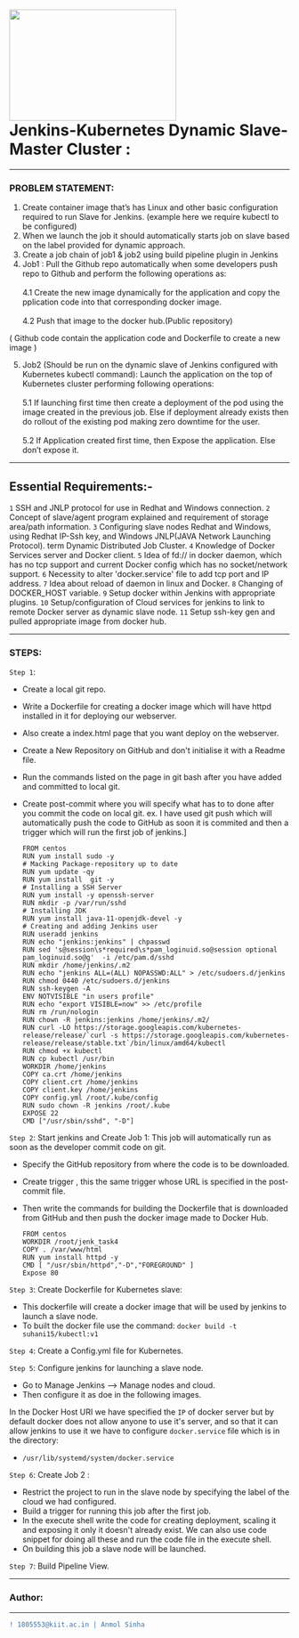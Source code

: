 
# <img src="https://i.ytimg.com/vi/1k34Yi0rpu8/maxresdefault.jpg" height=200 width=300></img><br/> Jenkins-Kubernetes Dynamic Slave-Master Cluster :
____________________________________________________________________________________________________________________
### PROBLEM STATEMENT:
1. Create container image that’s has Linux and other basic configuration required to run Slave for Jenkins. (example here we require kubectl to be configured)
2. When we launch the job it should automatically starts job on slave based on the label provided for dynamic approach.
3. Create a job chain of job1 & job2 using build pipeline plugin in Jenkins
4. Job1 : Pull the Github repo automatically when some developers push repo to Github and perform the following operations as:<br><br>
4.1 Create the new image dynamically for the application and copy the pplication code into that corresponding docker image.<br><br>
4.2 Push that image to the docker hub.(Public repository)

( Github code contain the application code and Dockerfile to create a new image )

5. Job2 (Should be run on the dynamic slave of Jenkins configured with Kubernetes kubectl command): Launch the application on the top of Kubernetes cluster performing following operations:<br><br>
5.1 If launching first time then create a deployment of the pod using the image created in the previous job. Else if deployment already exists then do rollout of the existing pod making zero downtime for the user.<br><br>
5.2  If Application created first time, then Expose the application. Else don’t expose it.
____________________________________________________________________________________________________________________
## Essential Requirements:-
`1` SSH and JNLP protocol for use in Redhat and Windows connection.
`2` Concept of slave/agent program explained and requirement of storage area/path information. 
`3` Configuring slave nodes Redhat and Windows, using Redhat IP-Ssh key, and Windows JNLP(JAVA Network Launching Protocol).
term Dynamic Distributed Job Cluster.
`4` Knowledge of Docker Services server and Docker client.
`5` Idea of fd:// in docker daemon, which has no tcp support and current Docker config which has no socket/network support.
`6` Necessity to alter 'docker.service' file to add tcp port and IP address.
`7` Idea about reload of daemon in linux and Docker.
`8` Changing of DOCKER_HOST variable.
`9` Setup docker within Jenkins with appropriate plugins.
`10` Setup/configuration of Cloud services for jenkins to link to remote Docker server as dynamic slave node.
`11` Setup ssh-key gen and pulled appropriate image from docker hub.
____________________________________________________________________________________________________________________
### STEPS:

`Step 1`:
- Create a local git repo.
- Write a Dockerfile for creating a docker image which will have httpd installed in it for deploying our webserver.
- Also create a index.html page that you want deploy on the webserver.
- Create a New Repository on GitHub and don't initialise it with a Readme file.
- Run the commands listed on the page in git bash after you have added and committed to local git.
- Create post-commit where you will specify what has to to done after you commit the code on local git. ex. I have used git push which will automatically push the code to GitHub as soon it is commited and then a trigger which will run the first job of jenkins.]

      FROM centos
      RUN yum install sudo -y
      # Macking Package-repository up to date
      RUN yum update -qy
      RUN yum install  git -y
      # Installing a SSH Server 
      RUN yum install -y openssh-server
      RUN mkdir -p /var/run/sshd
      # Installing JDK 
      RUN yum install java-11-openjdk-devel -y
      # Creating and adding Jenkins user
      RUN useradd jenkins 
      RUN echo "jenkins:jenkins" | chpasswd
      RUN sed 's@session\s*required\s*pam_loginuid.so@session optional pam_loginuid.so@g'  -i /etc/pam.d/sshd
      RUN mkdir /home/jenkins/.m2
      RUN echo "jenkins ALL=(ALL) NOPASSWD:ALL" > /etc/sudoers.d/jenkins
      RUN chmod 0440 /etc/sudoers.d/jenkins
      RUN ssh-keygen -A
      ENV NOTVISIBLE "in users profile"
      RUN echo "export VISIBLE=now" >> /etc/profile
      RUN rm /run/nologin
      RUN chown -R jenkins:jenkins /home/jenkins/.m2/
      RUN curl -LO https://storage.googleapis.com/kubernetes-release/release/`curl -s https://storage.googleapis.com/kubernetes-release/release/stable.txt`/bin/linux/amd64/kubectl
      RUN chmod +x kubectl
      RUN cp kubectl /usr/bin
      WORKDIR /home/jenkins
      COPY ca.crt /home/jenkins
      COPY client.crt /home/jenkins
      COPY client.key /home/jenkins
      COPY config.yml /root/.kube/config
      RUN sudo chown -R jenkins /root/.kube 
      EXPOSE 22  
      CMD ["/usr/sbin/sshd", "-D"]

`Step 2`: Start jenkins and Create Job 1:
This job will automatically run as soon as the developer commit code on git.
- Specify the GitHub repository from where the code is to be downloaded.
- Create trigger , this the same trigger whose URL is specified in the post-commit file.
- Then write the commands for building the Dockerfile that is downloaded from GitHub and then push the docker image made to Docker Hub.

      FROM centos
      WORKDIR /root/jenk_task4
      COPY . /var/www/html
      RUN yum install httpd -y
      CMD [ "/usr/sbin/httpd","-D","FOREGROUND" ]
      Expose 80

`Step 3`: Create Dockerfile for Kubernetes slave:
- This dockerfile will create a docker image that will be used by jenkins to launch a slave node.
- To built the docker file use the command:
`docker build -t suhani15/kubectl:v1`

`Step 4`: Create a Config.yml file for Kubernetes.

`Step 5`: Configure jenkins for launching a slave node.
- Go to Manage Jenkins --> Manage nodes and cloud.
- Then configure it as doe in the following images.

In the Docker Host URI we have specified the `IP` of docker server but by default docker does not allow anyone to use it's server, and so that it can allow jenkins to use it we have to configure `docker.service` file which is in the directory:

- `/usr/lib/systemd/system/docker.service`

`Step 6`: Create Job 2 :
- Restrict the project to run in the slave node by specifying the label of the cloud we had configured.
- Build a trigger for running this job after the first job.
- In the execute shell write the code for creating deployment, scaling it and exposing it only it doesn't already exist. We can also use code snippet for doing all these and run the code file in the execute shell.
- On building this job a slave node will be launched.

`Step 7`: Build Pipeline View.
____________________________________________________________________________________________________________________
### Author:
----------------------------------
```diff
! 1805553@kiit.ac.in | Anmol Sinha
```
